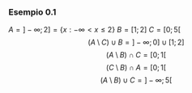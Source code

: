 ### Esempio 0.1
$A=]-\infty;2] = \{x:-\infty<x\leq2\}$
$B=[1;2]$
$C=[0;5[$
$$(A\setminus C)\cup B = ]-\infty;0]\cup[1;2]$$
$$(A\setminus B)\cap C = [0;1[$$
$$(C\setminus B)\cap A = [0;1[$$
$$(A\setminus B)\cup C = ]-\infty;5[$$
